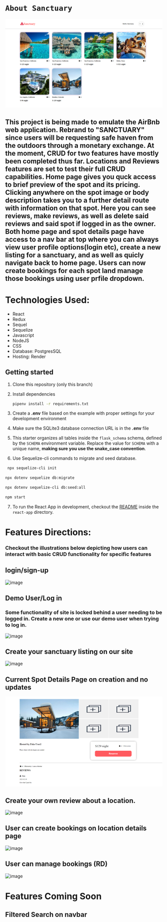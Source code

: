 # `About Sanctuary`
![Alt text](frontend/images/current_home_page.png)

## This project is being made to emulate the AirBnb web application. Rebrand to "SANCTUARY" since users will be requesting safe haven from the outdoors through a monetary exchange. At the moment, CRUD for two features have mostly been completed thus far. Locations and Reviews features are set to test their full CRUD capabilities. Home page gives you quck access to brief preview of the spot and its pricing. Clicking anywhere on the spot image or body description takes you to a further detail route with information on that spot. Here you can see reviews, make reviews, as well as delete said reviews and said spot if logged in as the owner. Both home page and spot details page have access to a nav bar at top where you can always view user profile options(login etc), create a new listing for a sanctuary, and as well as quicly navigate back to home page. Users can now create bookings for each spot land manage those bookings using user prfile dropdown.

# Technologies Used:
- React
- Redux 
- Sequel
- Sequelize 
- Javascript
- NodeJS
- CSS
- Database: PostgresSQL
- Hosting: Render

## Getting started
1. Clone this repository (only this branch)

2. Install dependencies

      ```bash
      pipenv install -r requirements.txt
      ```

3. Create a **.env** file based on the example with proper settings for your
   development environment

4. Make sure the SQLite3 database connection URL is in the **.env** file

5. This starter organizes all tables inside the `flask_schema` schema, defined
   by the `SCHEMA` environment variable.  Replace the value for
   `SCHEMA` with a unique name, **making sure you use the snake_case
   convention**.
   
6. Use Sequelize-cli commands to migrate and seed database.
  ```bash
   npx sequelize-cli init

   ```

   ```bash
   npx dotenv sequelize db:migrate

   ```

   ```bash
   npx dotenv sequelize-cli db:seed:all

   ```

   ```bash
   npm start
   ```
7. To run the React App in development, checkout the [README](./react-app/README.md) inside the `react-app` directory.


# Features Directions:

### Checkout the illustrations below depicting how users can interact with basic CRUD functionality for specific features

## login/sign-up
![image](https://github.com/SleptBear/Sanctuary_Clone/assets/107887726/3952d9b2-59f4-4a4d-8ef0-02ce9544c049)


## Demo User/Log in
### Some functionality of site is locked behind a user needing to be logged in. Create a new one or use our demo user when trying to log in.
![image](https://github.com/SleptBear/Sanctuary_Clone/assets/107887726/55a010e0-3d7a-45b3-8b4e-cb5475e96c15)

## Create your sanctuary listing on our site
![image](https://github.com/SleptBear/Sanctuary_Clone/assets/107887726/34914e4a-c85b-4ae7-9f23-18286445990d)

## Current Spot Details Page on creation and no updates
![Alt text](frontend/images/spot_details_page.png)

## Create your own review about a location.
![image](https://user-images.githubusercontent.com/107887726/229395628-98d7952d-fa9e-440d-8c01-b5abb9e236a3.png)

## User can create bookings on location details page
![image](https://github.com/SleptBear/Sanctuary_Clone/assets/107887726/24f31f30-4974-490f-a6c7-8fbd2ae77583)

## User can manage bookings (RD)
![image](https://github.com/SleptBear/Sanctuary_Clone/assets/107887726/0e3b535b-7bc1-47bc-8998-ad3c68dbcc5b)

# Features Coming Soon
## Filtered Search on navbar

